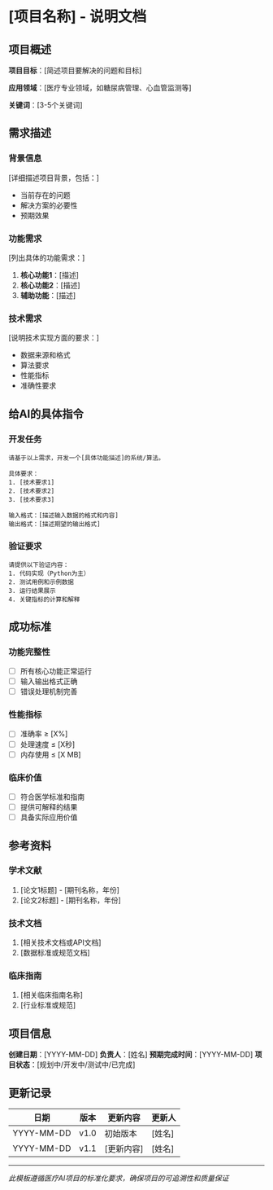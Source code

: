 # [项目名称] - 说明文档

## 项目概述

**项目目标**：[简述项目要解决的问题和目标]

**应用领域**：[医疗专业领域，如糖尿病管理、心血管监测等]

**关键词**：[3-5个关键词]

## 需求描述

### 背景信息
[详细描述项目背景，包括：]
- 当前存在的问题
- 解决方案的必要性
- 预期效果

### 功能需求
[列出具体的功能需求：]
1. **核心功能1**：[描述]
2. **核心功能2**：[描述]
3. **辅助功能**：[描述]

### 技术需求
[说明技术实现方面的要求：]
- 数据来源和格式
- 算法要求
- 性能指标
- 准确性要求

## 给AI的具体指令

### 开发任务
```
请基于以上需求，开发一个[具体功能描述]的系统/算法。

具体要求：
1. [技术要求1]
2. [技术要求2]
3. [技术要求3]

输入格式：[描述输入数据的格式和内容]
输出格式：[描述期望的输出格式]
```

### 验证要求
```
请提供以下验证内容：
1. 代码实现（Python为主）
2. 测试用例和示例数据
3. 运行结果展示
4. 关键指标的计算和解释
```

## 成功标准

### 功能完整性
- [ ] 所有核心功能正常运行
- [ ] 输入输出格式正确
- [ ] 错误处理机制完善

### 性能指标
- [ ] 准确率 ≥ [X%]
- [ ] 处理速度 ≤ [X秒]
- [ ] 内存使用 ≤ [X MB]

### 临床价值
- [ ] 符合医学标准和指南
- [ ] 提供可解释的结果
- [ ] 具备实际应用价值

## 参考资料

### 学术文献
1. [论文1标题] - [期刊名称，年份]
2. [论文2标题] - [期刊名称，年份]

### 技术文档
1. [相关技术文档或API文档]
2. [数据标准或规范文档]

### 临床指南
1. [相关临床指南名称]
2. [行业标准或规范]

## 项目信息

**创建日期**：[YYYY-MM-DD]
**负责人**：[姓名]
**预期完成时间**：[YYYY-MM-DD]
**项目状态**：[规划中/开发中/测试中/已完成]

## 更新记录

| 日期 | 版本 | 更新内容 | 更新人 |
|------|------|----------|--------|
| YYYY-MM-DD | v1.0 | 初始版本 | [姓名] |
| YYYY-MM-DD | v1.1 | [更新内容] | [姓名] |

---

*此模板遵循医疗AI项目的标准化要求，确保项目的可追溯性和质量保证*